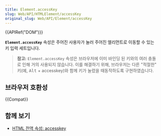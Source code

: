 ```yaml
---
title: Element.accessKey
slug: Web/API/HTMLElement/accessKey
original_slug: Web/API/Element/accessKey
---
```


{{APIRef("DOM")}}

**`Element.accessKey`** 속성은 주어진 사용자가 눌러 주어진 엘리먼트로 이동할 수 있는 키 입력 세트입니다.

> **참고:** `Element.accessKey` 속성은 브라우저에 이미 바인딩 된 키와의 여러 충돌로 인해 거의 사용되지 않습니다. 이를 해결하기 위해, 브라우저는 다른 "적절한" 키(예, <kbd>Alt</kbd> + accesskey)와 함께 키가 눌렸을 때동작하도록 구현하였습니다.

## 브라우저 호환성

{{Compat}}

## 함께 보기

- [HTML 전역 속성: accesskey](/ko/docs/Web/HTML/Global_attributes/accesskey)

